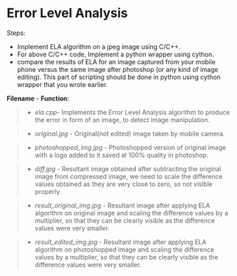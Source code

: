 # Error Level Analysis

Steps:

 * Implement ELA algorithm on a jpeg image using C/C++.
 * For above C/C++ code, Implement a python wrapper using cython.
 * compare the results of ELA for an image captured from your mobile phone versus the same image after photoshop (or any kind of image editing). This part of  scripting should be done in python using cython wrapper that you wrote earlier.
 

**Filename** - **Function**:
> - *ela.cpp*- Implements the Error Level Analysis algorithm to produce the error in form of an image, to detect image manipulation.

> - *original.jpg* - Original(not edited) image taken by mobile camera.

> - *photoshopped_img.jpg* - Photoshopped version of original image with a logo added to it saved at 100% quality in photoshop.

> - *diff.jpg* - Resultant image obtained after subtracting the original image from compressed image, we need to scale the difference values obtained as they are very close to zero, so not visible properly.

> - *result_original_img.jpg* - Resultant image after applying ELA algorithm on original image and scaling the difference values by a multiplier, so that they can be clearly visible as the difference values were very smaller.

> - *result_edited_img.jpg* - Resultant image after applying ELA algorithm on photoshopped image and scaling the difference values by a multiplier, so that they can be clearly visible as the difference values were very smaller.

